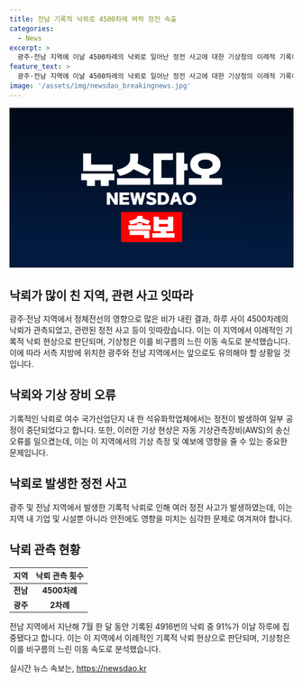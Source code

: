```yaml
---
title: 전남 기록적 낙뢰로 4500차례 벼락 정전 속출
categories:
  - News
excerpt: >
  광주·전남 지역에 이날 4500차례의 낙뢰로 일어난 정전 사고에 대한 기상청의 이례적 기록이 등장했다. 이로 인해 지난해 낙뢰 중 91%가 일어난 하루로, 비구름의 느린 이동 속도가 영향을 미쳤을 것으로 분석된다. 이로써 일부 공정이 중단되는 등 지역적 피해가 발생했다.
feature_text: >
  광주·전남 지역에 이날 4500차례의 낙뢰로 일어난 정전 사고에 대한 기상청의 이례적 기록이 등장했다. 이로 인해 지난해 낙뢰 중 91%가 일어난 하루로, 비구름의 느린 이동 속도가 영향을 미쳤을 것으로 분석된다. 이로써 일부 공정이 중단되는 등 지역적 피해가 발생했다.
image: '/assets/img/newsdao_breakingnews.jpg'
---
```


<p><img src="/assets/img/newsdao_breakingnews.jpg" alt="firstkoreanews 속보" /></p>

<h2 data-ke-size="size26">낙뢰가 많이 친 지역, 관련 사고 잇따라</h2>

<p data-ke-size="size16">광주·전남 지역에서 정체전선의 영향으로 많은 비가 내린 결과, 하루 사이 4500차례의 낙뢰가 관측되었고, 관련된 정전 사고 등이 잇따랐습니다. 이는 이 지역에서 이례적인 기록적 낙뢰 현상으로 판단되며, 기상청은 이를 비구름의 느린 이동 속도로 분석했습니다. 이에 따라 서측 지방에 위치한 광주와 전남 지역에서는 앞으로도 유의해야 할 상황일 것입니다.</p>

<h2 data-ke-size="size26">낙뢰와 기상 장비 오류</h2>

<p data-ke-size="size16">기록적인 낙뢰로 여수 국가산업단지 내 한 석유화학업체에서는 정전이 발생하여 일부 공정이 중단되었다고 합니다. 또한, 이러한 기상 현상은 자동 기상관측장비(AWS)의 송신 오류를 일으켰는데, 이는 이 지역에서의 기상 측정 및 예보에 영향을 줄 수 있는 중요한 문제입니다.</p>

<h2 data-ke-size="size26">낙뢰로 발생한 정전 사고</h2>

<p data-ke-size="size16">광주 및 전남 지역에서 발생한 기록적 낙뢰로 인해 여러 정전 사고가 발생하였는데, 이는 지역 내 기업 및 시설뿐 아니라 안전에도 영향을 미치는 심각한 문제로 여겨져야 합니다.</p>

<h2 data-ke-size="size26">낙뢰 관측 현황</h2>

<table>
    <thead>
        <tr>
            <th>지역</th>
            <th>낙뢰 관측 횟수</th>
        </tr>
    </thead>
    <tbody>
        <tr>
            <td style="text-align: center; height: 17px;"><b>전남</b></td>
            <td style="text-align: center; height: 17px;"><b>4500차례</b></td>
        </tr>
        <tr>
            <td style="text-align: center; height: 17px;"><b>광주</b></td>
            <td style="text-align: center; height: 17px;"><b>2차례</b></td>
        </tr>
    </tbody>
</table>

<p data-ke-size="size16">전남 지역에서 지난해 7월 한 달 동안 기록된 4916번의 낙뢰 중 91%가 이날 하루에 집중됐다고 합니다. 이는 이 지역에서 이례적인 기록적 낙뢰 현상으로 판단되며, 기상청은 이를 비구름의 느린 이동 속도로 분석했습니다.</p>
실시간 뉴스 속보는, <a href="https://newsdao.kr" rel="dofollow">https://newsdao.kr</a>


